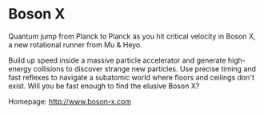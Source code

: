 Boson X
=======

Quantum jump from Planck to Planck as you hit critical velocity in Boson X, a new rotational runner from Mu & Heyo.

Build up speed inside a massive particle accelerator and generate high-energy collisions to discover strange new particles.
Use precise timing and fast reflexes to navigate a subatomic world where floors and ceilings don't exist.
Will you be fast enough to find the elusive Boson X? 

Homepage: http://www.boson-x.com

